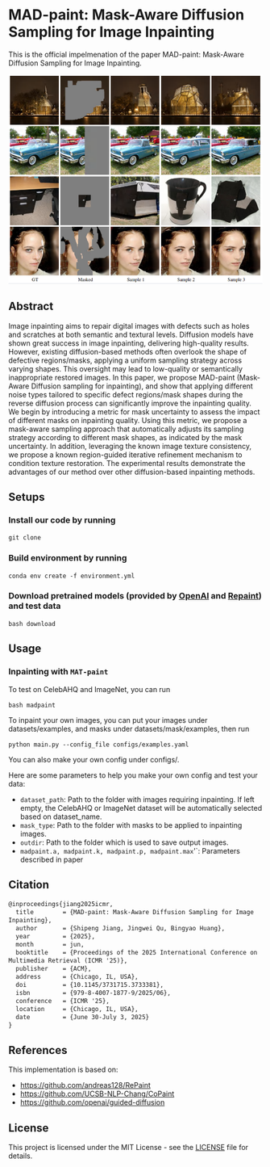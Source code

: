 # MAD-paint: Mask-Aware Diffusion Sampling for Image Inpainting

This is the official impelmenation of the paper MAD-paint: Mask-Aware Diffusion Sampling for Image Inpainting.

<img src="paper/teaser.png" width="750">

## Abstract
Image inpainting aims to repair digital images with defects such as holes and scratches at both semantic and textural levels. Diffusion models have shown great success in image inpainting, delivering high-quality results. However, existing diffusion-based methods often overlook the shape of defective regions/masks, applying a uniform sampling strategy across varying shapes. This oversight may lead to low-quality or semantically inappropriate restored images. In this paper, we propose MAD-paint (Mask-Aware Diffusion sampling for inpainting), and show that applying different noise types tailored to specific defect regions/mask shapes during the reverse diffusion process can significantly improve the inpainting quality. We begin by introducing a metric for mask uncertainty to assess the impact of different masks on inpainting quality. Using this metric, we propose a mask-aware sampling approach that automatically adjusts its sampling strategy according to different mask shapes, as indicated by the mask uncertainty. In addition, leveraging the known image texture consistency, we propose a known region-guided iterative refinement mechanism to condition texture restoration. The experimental results demonstrate the advantages of our method over other diffusion-based inpainting methods.
## Setups
### Install our code by running
```
git clone 
```
### Build environment by running
```
conda env create -f environment.yml
```
### Download pretrained models (provided by [OpenAI](https://github.com/openai/guided-diffusion) and [Repaint](https://github.com/andreas128/RePaint)) and test data
```
bash download
```


## Usage
### Inpainting with `MAT-paint`
To test on CelebAHQ and ImageNet, you can run
```
bash madpaint
```
To inpaint your own images, you can put your images under datasets/examples, and masks under datasets/mask/examples, then run
```
python main.py --config_file configs/examples.yaml
```

You can also make your own config under configs/.

Here are some parameters to help you make your own config and test your data:
- `dataset_path`: Path to the folder with images requiring inpainting. If left empty, the CelebAHQ or ImageNet dataset will be automatically selected  based on dataset_name.
- `mask_type`: Path to the folder with masks to be applied to inpainting images.
- `outdir`: Path to the folder which is used to save output images.
- `madpaint.a, madpaint.k, madpaint.p, madpaint.max`'`: Parameters described in paper

## Citation
```
@inproceedings{jiang2025icmr,
  title        = {MAD-paint: Mask-Aware Diffusion Sampling for Image Inpainting},
  author       = {Shipeng Jiang, Jingwei Qu, Bingyao Huang},
  year         = {2025},
  month        = jun,
  booktitle    = {Proceedings of the 2025 International Conference on Multimedia Retrieval (ICMR '25)},
  publisher    = {ACM},
  address      = {Chicago, IL, USA},
  doi          = {10.1145/3731715.3733381},
  isbn         = {979-8-4007-1877-9/2025/06},
  conference   = {ICMR '25},
  location     = {Chicago, IL, USA},
  date         = {June 30-July 3, 2025}
}
```

## References
This implementation is based on:
* https://github.com/andreas128/RePaint
* https://github.com/UCSB-NLP-Chang/CoPaint
* https://github.com/openai/guided-diffusion

## License
This project is licensed under the MIT License - see the [LICENSE](LICENSE) file for details.
